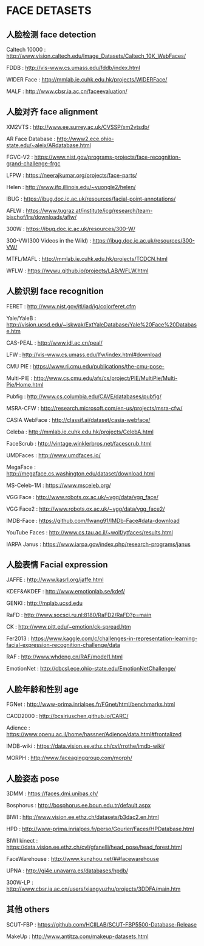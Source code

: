 # FACE DETASETS
## 人脸检测 face detection 
Caltech 10000 : 
http://www.vision.caltech.edu/Image_Datasets/Caltech_10K_WebFaces/

FDDB : 
http://vis-www.cs.umass.edu/fddb/index.html

WIDER Face : 
http://mmlab.ie.cuhk.edu.hk/projects/WIDERFace/

MALF : 
http://www.cbsr.ia.ac.cn/faceevaluation/


## 人脸对齐 face alignment
XM2VTS : 
http://www.ee.surrey.ac.uk/CVSSP/xm2vtsdb/

AR Face Database : 
http://www2.ece.ohio-state.edu/~aleix/ARdatabase.html

FGVC-V2 : 
https://www.nist.gov/programs-projects/face-recognition-grand-challenge-frgc

LFPW : 
https://neerajkumar.org/projects/face-parts/

Helen : 
http://www.ifp.illinois.edu/~vuongle2/helen/

IBUG : 
https://ibug.doc.ic.ac.uk/resources/facial-point-annotations/

AFLW : 
https://www.tugraz.at/institute/icg/research/team-bischof/lrs/downloads/aflw/

300W : 
https://ibug.doc.ic.ac.uk/resources/300-W/

300-VW(300 Videos in the Wild) : 
https://ibug.doc.ic.ac.uk/resources/300-VW/

MTFL/MAFL : 
http://mmlab.ie.cuhk.edu.hk/projects/TCDCN.html

WFLW : 
https://wywu.github.io/projects/LAB/WFLW.html


## 人脸识别 face recognition
FERET : 
http://www.nist.gov/itl/iad/ig/colorferet.cfm

Yale/YaleB : 
http://vision.ucsd.edu/~iskwak/ExtYaleDatabase/Yale%20Face%20Database.htm

CAS-PEAL : 
http://www.jdl.ac.cn/peal/

LFW : 
http://vis-www.cs.umass.edu/lfw/index.html#download

CMU PIE : 
https://www.ri.cmu.edu/publications/the-cmu-pose-

Multi-PIE : 
http://www.cs.cmu.edu/afs/cs/project/PIE/MultiPie/Multi-Pie/Home.html

Pubfig : 
http://www.cs.columbia.edu/CAVE/databases/pubfig/

MSRA-CFW : 
http://research.microsoft.com/en-us/projects/msra-cfw/

CASIA WebFace : 
http://classif.ai/dataset/casia-webface/

Celeba : 
http://mmlab.ie.cuhk.edu.hk/projects/CelebA.html

FaceScrub : 
http://vintage.winklerbros.net/facescrub.html

UMDFaces : 
http://www.umdfaces.io/

MegaFace : 										
http://megaface.cs.washington.edu/dataset/download.html

MS-Celeb-1M : 
https://www.msceleb.org/

VGG Face : 
http://www.robots.ox.ac.uk/~vgg/data/vgg_face/

VGG Face2 : 
http://www.robots.ox.ac.uk/~vgg/data/vgg_face2/

IMDB-Face : 
https://github.com/fwang91/IMDb-Face#data-download

YouTube Faces : 
http://www.cs.tau.ac.il/~wolf/ytfaces/results.html

IARPA Janus : 
https://www.iarpa.gov/index.php/research-programs/janus


## 人脸表情 Facial expression
JAFFE : 
http://www.kasrl.org/jaffe.html

KDEF&AKDEF : 
http://www.emotionlab.se/kdef/

GENKI : 
http://mplab.ucsd.edu

RaFD : 
http://www.socsci.ru.nl:8180/RaFD2/RaFD?p=main

CK : 
http://www.pitt.edu/~emotion/ck-spread.htm

Fer2013 : 
https://www.kaggle.com/c/challenges-in-representation-learning-facial-expression-recognition-challenge/data

RAF : 
http://www.whdeng.cn/RAF/model1.html

EmotionNet : 
http://cbcsl.ece.ohio-state.edu/EmotionNetChallenge/


## 人脸年龄和性别 age
FGNet : 
http://www-prima.inrialpes.fr/FGnet/html/benchmarks.html

CACD2000 : 
http://bcsiriuschen.github.io/CARC/

Adience : 
https://www.openu.ac.il/home/hassner/Adience/data.html#frontalized

IMDB-wiki : 
https://data.vision.ee.ethz.ch/cvl/rrothe/imdb-wiki/

MORPH : 
http://www.faceaginggroup.com/morph/


## 人脸姿态 pose
3DMM : 
https://faces.dmi.unibas.ch/

Bosphorus : 
http://bosphorus.ee.boun.edu.tr/default.aspx

BIWI : 
http://www.vision.ee.ethz.ch/datasets/b3dac2.en.html

HPD : 
http://www-prima.inrialpes.fr/perso/Gourier/Faces/HPDatabase.html

BIWI kinect : 
https://data.vision.ee.ethz.ch/cvl/gfanelli/head_pose/head_forest.html

FaceWarehouse : 
http://www.kunzhou.net/##facewarehouse

UPNA : 
http://gi4e.unavarra.es/databases/hpdb/

300W-LP : 
http://www.cbsr.ia.ac.cn/users/xiangyuzhu/projects/3DDFA/main.htm


## 其他 others
SCUT-FBP : 
https://github.com/HCIILAB/SCUT-FBP5500-Database-Release

MakeUp : 
http://www.antitza.com/makeup-datasets.html

